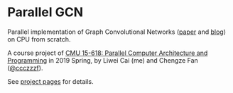 # Parallel GCN
Parallel implementation of Graph Convolutional Networks ([paper](https://arxiv.org/pdf/1609.02907.pdf) and [blog](http://tkipf.github.io/graph-convolutional-networks/)) on CPU from scratch.

A course project of [CMU 15-618: Parallel Computer Architecture and Programming](http://www.cs.cmu.edu/~418/) in 2019 Spring, by Liwei Cai (me) and Chengze Fan ([@ccczzzf](https://github.com/ccczzzf)).

See [project pages](https://cai-lw.github.com/parallel-gcn/) for details.